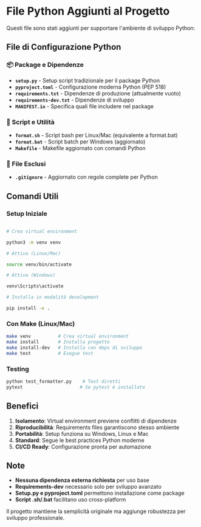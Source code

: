 # File Python Aggiunti al Progetto

Questi file sono stati aggiunti per supportare l'ambiente di sviluppo Python:

## File di Configurazione Python

### 📦 Package e Dipendenze

- **`setup.py`** - Setup script tradizionale per il package Python
- **`pyproject.toml`** - Configurazione moderna Python (PEP 518)
- **`requirements.txt`** - Dipendenze di produzione (attualmente vuoto)
- **`requirements-dev.txt`** - Dipendenze di sviluppo
- **`MANIFEST.in`** - Specifica quali file includere nel package

### 🔧 Script e Utilità

- **`format.sh`** - Script bash per Linux/Mac (equivalente a format.bat)
- **`format.bat`** - Script batch per Windows (aggiornato)
- **`Makefile`** - Makefile aggiornato con comandi Python

### 🚫 File Esclusi

- **`.gitignore`** - Aggiornato con regole complete per Python

## Comandi Utili

### Setup Iniziale

```bash

# Crea virtual environment

python3 -m venv venv

# Attiva (Linux/Mac)

source venv/bin/activate

# Attiva (Windows)

venv\Scripts\activate

# Installa in modalità development

pip install -e .
```

### Con Make (Linux/Mac)

```bash
make venv          # Crea virtual environment
make install       # Installa progetto
make install-dev   # Installa con deps di sviluppo
make test          # Esegue test
```

### Testing

```bash
python test_formatter.py    # Test diretti
pytest                     # Se pytest è installato
```

## Benefici

1. **Isolamento**: Virtual environment previene conflitti di dipendenze
2. **Riproducibilità**: Requirements files garantiscono stesso ambiente
3. **Portabilità**: Setup funziona su Windows, Linux e Mac
4. **Standard**: Segue le best practices Python moderne
5. **CI/CD Ready**: Configurazione pronta per automazione

## Note

- **Nessuna dipendenza esterna richiesta** per uso base
- **Requirements-dev** necessario solo per sviluppo avanzato
- **Setup.py e pyproject.toml** permettono installazione come package
- **Script .sh/.bat** facilitano uso cross-platform

Il progetto mantiene la semplicità originale ma aggiunge robustezza per sviluppo professionale.
